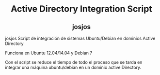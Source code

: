<html>
<h1 ALIGN=center>Active Directory Integration Script</h1>
<CENTER><h2>josjos</h2></CENTER>
josjos Script de integración de sistemas Ubuntu/Debian en dominios Active Directory

Funciona en Ubuntu 12.04/14.04 y Debian 7

Con el script se reduce el tiempo de todo el proceso que se tarda en integrar una máquina ubuntu/debian en un dominio active Directory.
</html>
